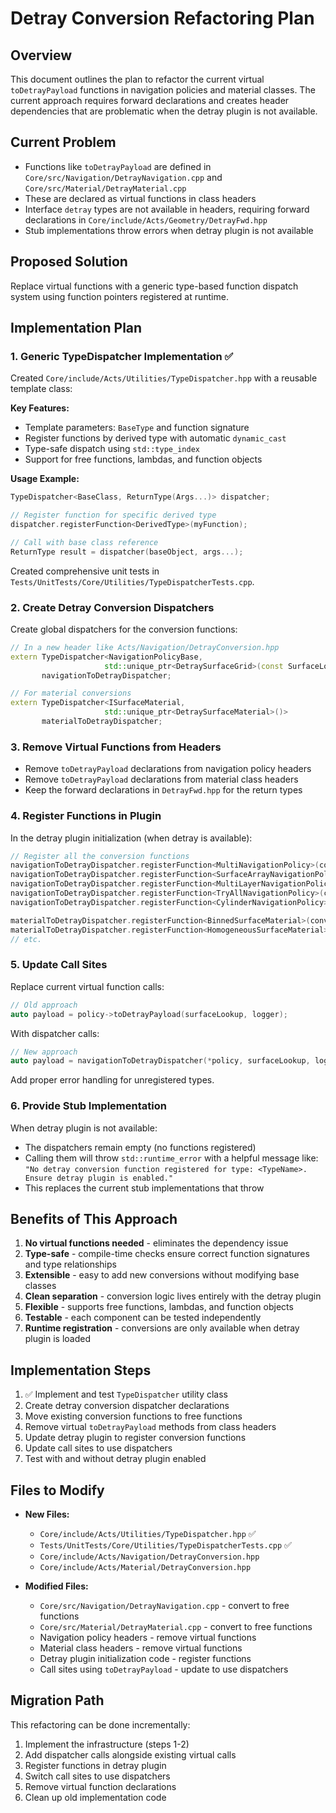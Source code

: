 # Detray Conversion Refactoring Plan

## Overview

This document outlines the plan to refactor the current virtual `toDetrayPayload` functions in navigation policies and material classes. The current approach requires forward declarations and creates header dependencies that are problematic when the detray plugin is not available.

## Current Problem

- Functions like `toDetrayPayload` are defined in `Core/src/Navigation/DetrayNavigation.cpp` and `Core/src/Material/DetrayMaterial.cpp`
- These are declared as virtual functions in class headers
- Interface `detray` types are not available in headers, requiring forward declarations in `Core/include/Acts/Geometry/DetrayFwd.hpp`
- Stub implementations throw errors when detray plugin is not available

## Proposed Solution

Replace virtual functions with a generic type-based function dispatch system using function pointers registered at runtime.

## Implementation Plan

### 1. **Generic TypeDispatcher Implementation** ✅

Created `Core/include/Acts/Utilities/TypeDispatcher.hpp` with a reusable template class:

**Key Features:**
- Template parameters: `BaseType` and function signature  
- Register functions by derived type with automatic `dynamic_cast`
- Type-safe dispatch using `std::type_index`
- Support for free functions, lambdas, and function objects

**Usage Example:**
```cpp
TypeDispatcher<BaseClass, ReturnType(Args...)> dispatcher;

// Register function for specific derived type
dispatcher.registerFunction<DerivedType>(myFunction);

// Call with base class reference
ReturnType result = dispatcher(baseObject, args...);
```

Created comprehensive unit tests in `Tests/UnitTests/Core/Utilities/TypeDispatcherTests.cpp`.

### 2. **Create Detray Conversion Dispatchers**

Create global dispatchers for the conversion functions:

```cpp
// In a new header like Acts/Navigation/DetrayConversion.hpp
extern TypeDispatcher<NavigationPolicyBase, 
                     std::unique_ptr<DetraySurfaceGrid>(const SurfaceLookupFunction&, const Logger&)> 
       navigationToDetrayDispatcher;
```

```cpp
// For material conversions
extern TypeDispatcher<ISurfaceMaterial,
                     std::unique_ptr<DetraySurfaceMaterial>()>
       materialToDetrayDispatcher;
```

### 3. **Remove Virtual Functions from Headers**

- Remove `toDetrayPayload` declarations from navigation policy headers
- Remove `toDetrayPayload` declarations from material class headers  
- Keep the forward declarations in `DetrayFwd.hpp` for the return types

### 4. **Register Functions in Plugin**

In the detray plugin initialization (when detray is available):

```cpp
// Register all the conversion functions
navigationToDetrayDispatcher.registerFunction<MultiNavigationPolicy>(convertMultiNavigationPolicy);
navigationToDetrayDispatcher.registerFunction<SurfaceArrayNavigationPolicy>(convertSurfaceArrayNavigationPolicy);
navigationToDetrayDispatcher.registerFunction<MultiLayerNavigationPolicy>(convertMultiLayerNavigationPolicy);
navigationToDetrayDispatcher.registerFunction<TryAllNavigationPolicy>(convertTryAllNavigationPolicy);
navigationToDetrayDispatcher.registerFunction<CylinderNavigationPolicy>(convertCylinderNavigationPolicy);

materialToDetrayDispatcher.registerFunction<BinnedSurfaceMaterial>(convertBinnedSurfaceMaterial);
materialToDetrayDispatcher.registerFunction<HomogeneousSurfaceMaterial>(convertHomogeneousSurfaceMaterial);
// etc.
```

### 5. **Update Call Sites**

Replace current virtual function calls:
```cpp
// Old approach
auto payload = policy->toDetrayPayload(surfaceLookup, logger);
```

With dispatcher calls:
```cpp
// New approach  
auto payload = navigationToDetrayDispatcher(*policy, surfaceLookup, logger);
```

Add proper error handling for unregistered types.

### 6. **Provide Stub Implementation**

When detray plugin is not available:
- The dispatchers remain empty (no functions registered)
- Calling them will throw `std::runtime_error` with a helpful message like: 
  `"No detray conversion function registered for type: <TypeName>. Ensure detray plugin is enabled."`
- This replaces the current stub implementations that throw

## Benefits of This Approach

1. **No virtual functions needed** - eliminates the dependency issue
2. **Type-safe** - compile-time checks ensure correct function signatures and type relationships
3. **Extensible** - easy to add new conversions without modifying base classes  
4. **Clean separation** - conversion logic lives entirely with the detray plugin
5. **Flexible** - supports free functions, lambdas, and function objects
6. **Testable** - each component can be tested independently
7. **Runtime registration** - conversions are only available when detray plugin is loaded

## Implementation Steps

1. ✅ Implement and test `TypeDispatcher` utility class
2. Create detray conversion dispatcher declarations
3. Move existing conversion functions to free functions  
4. Remove virtual `toDetrayPayload` methods from class headers
5. Update detray plugin to register conversion functions
6. Update call sites to use dispatchers
7. Test with and without detray plugin enabled

## Files to Modify

- **New Files:**
  - `Core/include/Acts/Utilities/TypeDispatcher.hpp` ✅
  - `Tests/UnitTests/Core/Utilities/TypeDispatcherTests.cpp` ✅  
  - `Core/include/Acts/Navigation/DetrayConversion.hpp`
  - `Core/include/Acts/Material/DetrayConversion.hpp`

- **Modified Files:**
  - `Core/src/Navigation/DetrayNavigation.cpp` - convert to free functions
  - `Core/src/Material/DetrayMaterial.cpp` - convert to free functions  
  - Navigation policy headers - remove virtual functions
  - Material class headers - remove virtual functions
  - Detray plugin initialization code - register functions
  - Call sites using `toDetrayPayload` - update to use dispatchers

## Migration Path

This refactoring can be done incrementally:
1. Implement the infrastructure (steps 1-2)
2. Add dispatcher calls alongside existing virtual calls
3. Register functions in detray plugin  
4. Switch call sites to use dispatchers
5. Remove virtual function declarations
6. Clean up old implementation code